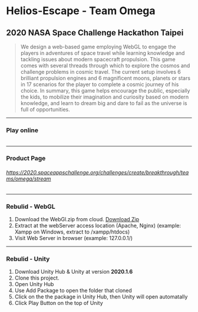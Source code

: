 # Helios-Escape - Team Omega
## 2020 NASA Space Challenge Hackathon Taipei

>We design a web-based game employing WebGL to engage the players in adventures of space travel while learning knowledge and tackling issues about modern spacecraft propulsion. This game comes with several threads through which to explore the cosmos and challenge problems in cosmic travel. The current setup involves 6 brilliant propulsion engines and 6 magnificent moons, planets or stars in 17 scenarios for the player to complete a cosmic journey of his choice. In summary, this game helps encourage the public, especially the kids, to mobilize their imagination and curiosity based on modern knowledge, and learn to dream big and dare to fail as the universe is full of opportunities.

---

### Play online
###### 

---

### Product Page
###### https://2020.spaceappschallenge.org/challenges/create/breakthrough/teams/omega/stream


---
### Rebulid - WebGL
1. Download the WebGl.zip from cloud. [Download Zip](https://drive.google.com/drive/folders/1m9PQyhFk7RZ2MWUSe_1I7eZ0dh3ZlozC?usp=sharing)
2. Extract at the webServer access location (Apache, Nginx)
(example: Xampp on Windows, extract to /xampp/htdocs)
3. Visit Web Server in browser
(example: 127.0.0.1/)

---
### Rebulid - Unity
1. Download Unity Hub & Unity at version **2020.1.6**
2. Clone this project.
3. Open Unity Hub
4. Use Add Package to open the folder that cloned
5. Click on the the package in Unity Hub, then Unity will open automatally
6. Click Play Button on the top of Unity
